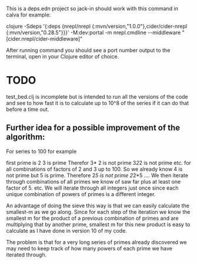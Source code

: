 This is a deps.edn project so jack-in should work with this command in calva for example:

clojure -Sdeps '{:deps {nrepl/nrepl {:mvn/version,"1.0.0"},cider/cider-nrepl {:mvn/version,"0.28.5"}}}' -M:dev:portal -m nrepl.cmdline --middleware "[cider.nrepl/cider-middleware]"

After running command you should see a port number output to the terminal, open in your Clojure editor of choice.

# TODO

test_bed.clj is incomplete but is intended to run all the versions of the code and see to how fast it is to calculate up to 10^8 of the series if it can do that before a time out.

## Further idea for a possible improvement of the algorithm:

For series to 100 for example

first prime is 2
3 is prime
Therefor 3* 2 is not prime
3*2*2 is not prime
etc. for all combinations of factors of 2 and 3 up to 100.
So we already know 4 is not prime but
5 is prime. 
Therefore 2*5 is not prime
2*2*5 .... We then iterate through combinations of all primes we know of saw far plus at least one factor of 5. etc. We will iterate through all integers just once since each unique combination of powers of primes is a different integer.

An advantage of doing the sieve this way is that we can easily calculate the smallest-m as we go along. Since for each step of the iteration we know the smallest m for the product of a previous combination of primes and are multiplying that by another prime, smallest m for this new product is easy to calculate as I have done in version 10 of my code.

The problem is that for a very long series of primes already discovered we may need to keep track of how many powers of each prime we have iterated through.